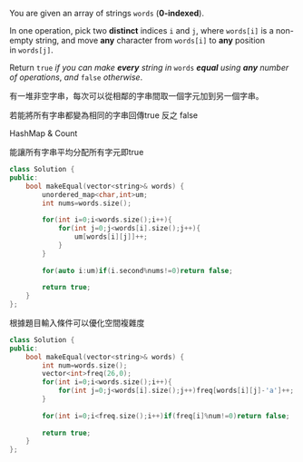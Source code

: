 You are given an array of strings `words` (**0-indexed**).

In one operation, pick two **distinct** indices `i` and `j`, where `words[i]` is a non-empty string, and move **any** character from `words[i]` to **any** position in `words[j]`.

Return `true` _if you can make **every** string in_ `words` _**equal** using **any** number of operations_, _and_ `false` _otherwise_.

有一堆非空字串，每次可以從相鄰的字串間取一個字元加到另一個字串。

若能將所有字串都變為相同的字串回傳true  反之 false

HashMap & Count

能讓所有字串平均分配所有字元即true

```cpp
class Solution {
public:
    bool makeEqual(vector<string>& words) {
        unordered_map<char,int>um;
        int nums=words.size();
        
        for(int i=0;i<words.size();i++){
            for(int j=0;j<words[i].size();j++){
                um[words[i][j]]++;
            }
        }
        
        for(auto i:um)if(i.second%nums!=0)return false;
        
        return true;
    }
};
```

根據題目輸入條件可以優化空間複雜度

```cpp
class Solution {
public:
    bool makeEqual(vector<string>& words) {
        int num=words.size();
        vector<int>freq(26,0);
        for(int i=0;i<words.size();i++){
            for(int j=0;j<words[i].size();j++)freq[words[i][j]-'a']++;
        }
        
        for(int i=0;i<freq.size();i++)if(freq[i]%num!=0)return false;
        
        return true;
    }
};
```
